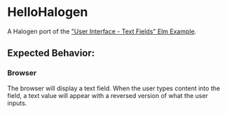 # HelloHalogen

A Halogen port of the ["User Interface - Text Fields" Elm Example](https://elm-lang.org/examples).

## Expected Behavior:

### Browser

The browser will display a text field. When the user types content into the field, a text value will appear with a reversed version of what the user inputs.
